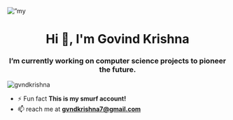 <div><img width=”200" height=”200" src=”https://raw.githubusercontent.com/gvndkrishna/gvndkrishna/main/Star%20Themed%20Facebook%20Event%20Cover%20Photo.png" alt=”my banner”></div>
<h1 align="center">Hi 👋, I'm Govind Krishna</h1>
<h3 align="center">I’m currently working on computer science projects to pioneer the future.</h3>

<p align="left"> <img src="https://komarev.com/ghpvc/?username=gvndkrishna&label=Profile%20views&color=0e75b6&style=flat" alt="gvndkrishna" /> </p>

- ⚡ Fun fact **This is my smurf account!**[
](https://github.com/gvndkrishna/gvndkrishna/blob/main/Star%20Themed%20Facebook%20Event%20Cover%20Photo.png?raw=true)
- 📫 reach me at **gvndkrishna7@gmail.com**


<!-- BLOG-POST-LIST:START -->
<!-- BLOG-POST-LIST:END -->


